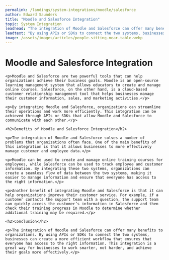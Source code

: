 ```yaml
---
permalink: /landings/system-integrations/moodle/salesforce
author: Edward Saunders
title: "Moodle and Salesforce Integration"
topic: System Integration
leadhead: "The integration of Moodle and Salesforce can offer many benefits to organizations"
leadtext: "By using APIs or SDKs to connect the two systems, businesses can create a more efficient workflow that ensures that everyone has access to the right information. This integration is a great way for businesses to work smarter, not harder, and achieve their goals more effectively."
image: /assets/images/articles/people-sitting-near-table.webp
---
```

<div class="arttext">
	<h1>Moodle and Salesforce Integration</h1>
	
	<p>Moodle and Salesforce are two powerful tools that can help organizations achieve their business goals. Moodle is an open-source learning management system that allows educators to create and manage online courses. Salesforce, on the other hand, is a cloud-based customer relationship management tool that helps businesses manage their customer information, sales, and marketing activities.</p>

	<p>By integrating Moodle and Salesforce, organizations can streamline their operations and work more efficiently. This integration can be achieved through APIs or SDKs that allow Moodle and Salesforce to communicate with each other.</p>

	<h2>Benefits of Moodle and Salesforce Integration</h2>

	<p>The integration of Moodle and Salesforce solves a number of problems that organizations often face. One of the main benefits of this integration is that it allows businesses to more effectively manage customer and employee data.</p>

	<p>Moodle can be used to create and manage online training courses for employees, while Salesforce can be used to track employee and customer information. By integrating these two systems, organizations can create a seamless flow of data between the two systems, making it easier to manage information and ensure that everyone has access to the right information.</p>

	<p>Another benefit of integrating Moodle and Salesforce is that it can help organizations improve their customer service. For example, if a customer contacts the support team with a question, the support team can quickly access the customer’s information in Salesforce and then check their training progress in Moodle to determine whether additional training may be required.</p>

	<h2>Conclusion</h2>

	<p>The integration of Moodle and Salesforce can offer many benefits to organizations. By using APIs or SDKs to connect the two systems, businesses can create a more efficient workflow that ensures that everyone has access to the right information. This integration is a great way for businesses to work smarter, not harder, and achieve their goals more effectively.</p>

</div>
